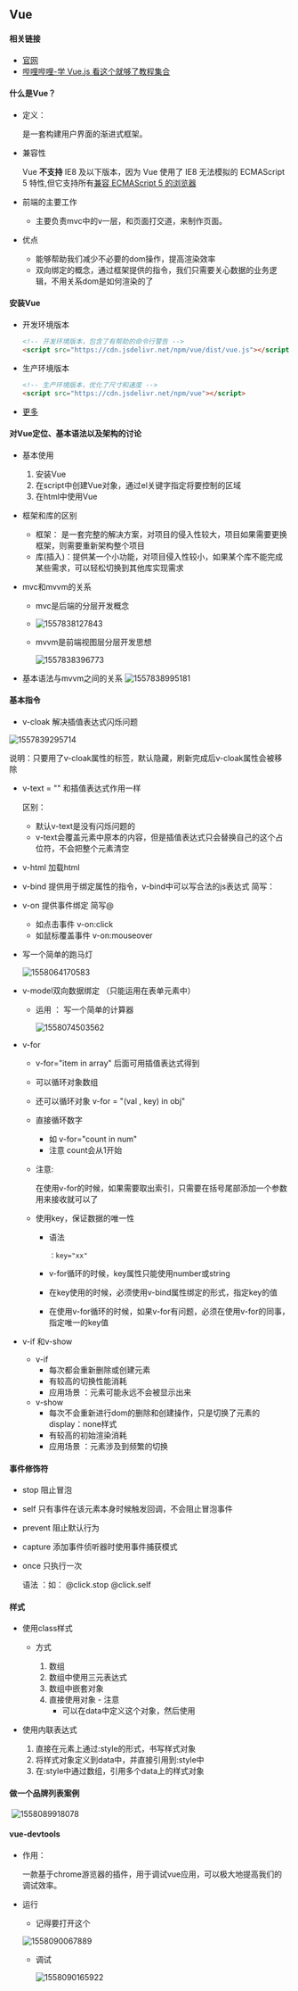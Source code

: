 ## Vue 

#### 相关链接

-  [官网](http://itmyhome.com/markdown/article/syntax/links.html)
-  [哔哩哔哩-学 Vue.js 看这个就够了教程集合](<https://www.bilibili.com/video/av27969216?from=search&seid=3704413797294464971>)

#### 什么是Vue？
- 定义：

  是一套构建用户界面的渐进式框架。

- 兼容性

  Vue **不支持** IE8 及以下版本，因为 Vue 使用了 IE8 无法模拟的 ECMAScript 5 特性,但它支持所有[兼容 ECMAScript 5 的浏览器](https://caniuse.com/#feat=es5)

- 前端的主要工作

  - 主要负责mvc中的v一层，和页面打交道，来制作页面。

- 优点
  - 能够帮助我们减少不必要的dom操作，提高渲染效率
  - 双向绑定的概念，通过框架提供的指令，我们只需要关心数据的业务逻辑，不用关系dom是如何渲染的了

#### 安装Vue

- 开发环境版本

  ```html
  <!-- 开发环境版本，包含了有帮助的命令行警告 -->
  <script src="https://cdn.jsdelivr.net/npm/vue/dist/vue.js"></script>
  ```

- 生产环境版本

  ```html
  <!-- 生产环境版本，优化了尺寸和速度 -->
  <script src="https://cdn.jsdelivr.net/npm/vue"></script>
  ```

- [更多](<https://cn.vuejs.org/v2/guide/installation.html>)

#### 对Vue定位、基本语法以及架构的讨论

- 基本使用
  1. 安装Vue
  2. 在script中创建Vue对象，通过el关键字指定将要控制的区域
  3. 在html中使用Vue

- 框架和库的区别

  - 框架： 是一套完整的解决方案，对项目的侵入性较大，项目如果需要更换框架，则需要重新架构整个项目
  - 库(插入)：提供某一个小功能，对项目侵入性较小，如果某个库不能完成某些需求，可以轻松切换到其他库实现需求

- mvc和mvvm的关系

  - mvc是后端的分层开发概念

  - ![1557838127843](..\screenshot\1557838127843.png)

  - mvvm是前端视图层分层开发思想

    ![1557838396773](..\screenshot\1557838396773.png)

    

- 基本语法与mvvm之间的关系
   ![1557838995181](..\screenshot\1557838995181.png)

#### 基本指令

- v-cloak 解决插值表达式闪烁问题

![1557839295714](..\screenshot\1557839295714.png)

​		说明：只要用了v-cloak属性的标签，默认隐藏，刷新完成后v-cloak属性会被移除

- v-text = "" 和插值表达式作用一样

  区别：

  - 默认v-text是没有闪烁问题的
  - v-text会覆盖元素中原本的内容，但是插值表达式只会替换自己的这个占位符，不会把整个元素清空

- v-html 加载html

- v-bind 提供用于绑定属性的指令，v-bind中可以写合法的js表达式 简写：

- v-on 提供事件绑定  简写@ 

  - 如点击事件 v-on:click
  - 如鼠标覆盖事件 v-on:mouseover

- 写一个简单的跑马灯

   	![1558064170583](..\screenshot\1558064170583.png)

- v-model双向数据绑定 （只能运用在表单元素中）

    - 运用 ： 写一个简单的计算器

        ![1558074503562](..\screenshot\1558074503562.png)

- v-for

  - v-for="item in array"   后面可用插值表达式得到

  - 可以循环对象数组

  - 还可以循环对象 v-for = "(val , key) in  obj"

  - 直接循环数字

    - 如 v-for="count in num" 
    - 注意 count会从1开始

  - 注意:

    在使用v-for的时候，如果需要取出索引，只需要在括号尾部添加一个参数用来接收就可以了

  - 使用key，保证数据的唯一性

    - 语法

      ```
      ：key="xx"
      ```

    - v-for循环的时候，key属性只能使用number或string

    - 在key使用的时候，必须使用v-bind属性绑定的形式，指定key的值

    - 在使用v-for循环的时候，如果v-for有问题，必须在使用v-for的同事，指定唯一的key值

- v-if 和v-show

  - v-if 
    - 每次都会重新删除或创建元素
    - 有较高的切换性能消耗
    - 应用场景 ：元素可能永远不会被显示出来
  - v-show 
    - 每次不会重新进行dom的删除和创建操作，只是切换了元素的display：none样式
    - 有较高的初始渲染消耗  
    - 应用场景 ：元素涉及到频繁的切换

#### 事件修饰符

- stop  阻止冒泡

- self  只有事件在该元素本身时候触发回调，不会阻止冒泡事件

- prevent 阻止默认行为

- capture 添加事件侦听器时使用事件捕获模式

- once 只执行一次

  语法 ：如： @click.stop  @click.self

#### 样式

- 使用class样式

  - 方式

  	1. 数组
  	2. 数组中使用三元表达式
  	3. 数组中嵌套对象
  	4. 直接使用对象
		   - 注意
  	     - 可以在data中定义这个对象，然后使用
  
- 使用内联表达式
  1. 直接在元素上通过:style的形式，书写样式对象
  2. 将样式对象定义到data中，并直接引用到:style中
  3. 在:style中通过数组，引用多个data上的样式对象

#### 做一个品牌列表案例

​	![1558089918078](..\screenshot\1558089918078.png)

#### vue-devtools

- 作用：

  一款基于chrome游览器的插件，用于调试vue应用，可以极大地提高我们的调试效率。

- 运行

  - 记得要打开这个

  ![1558090067889](..\screenshot\1558090067889.png)

  - 调试

    ![1558090165922](..\screenshot\1558090165922.png)